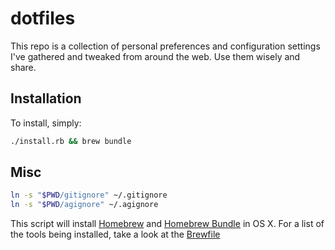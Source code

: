 # dotfiles

This repo is a collection of personal preferences and configuration settings 
I've gathered and tweaked from around the web. Use them wisely and share.

## Installation

To install, simply:

```bash
./install.rb && brew bundle
```

## Misc

```bash
ln -s "$PWD/gitignore" ~/.gitignore
ln -s "$PWD/agignore" ~/.agignore
```

This script will install [Homebrew][brew] and [Homebrew Bundle][bundle] in OS X.
For a list of the tools being installed, take a look at the [Brewfile]

[bundle]: https://github.com/Homebrew/homebrew-bundle
[brew]: http://brew.sh
[Brewfile]: https://github.com/pagerinc/dotfiles/tree/master/blob/Brewfile
